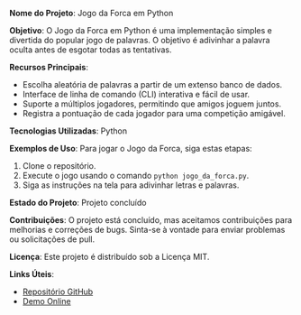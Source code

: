 **Nome do Projeto**: Jogo da Forca em Python

**Objetivo**: O Jogo da Forca em Python é uma implementação simples e divertida do popular jogo de palavras. O objetivo é adivinhar a palavra oculta antes de esgotar todas as tentativas.

**Recursos Principais**:
- Escolha aleatória de palavras a partir de um extenso banco de dados.
- Interface de linha de comando (CLI) interativa e fácil de usar.
- Suporte a múltiplos jogadores, permitindo que amigos joguem juntos.
- Registra a pontuação de cada jogador para uma competição amigável.

**Tecnologias Utilizadas**: Python

**Exemplos de Uso**: Para jogar o Jogo da Forca, siga estas etapas:
1. Clone o repositório.
2. Execute o jogo usando o comando `python jogo_da_forca.py`.
3. Siga as instruções na tela para adivinhar letras e palavras.

**Estado do Projeto**: Projeto concluído

**Contribuições**: O projeto está concluído, mas aceitamos contribuições para melhorias e correções de bugs. Sinta-se à vontade para enviar problemas ou solicitações de pull.

**Licença**: Este projeto é distribuído sob a Licença MIT.

**Links Úteis**:
- [Repositório GitHub](https://github.com/JesseSilva-JS/python-project/)
- [Demo Online]()
